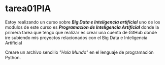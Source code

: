 # **tarea01PIA**
Estoy realizando un curso sobre ***Big Data e Inteligencia artificial***
uno de los modulos de este curso es __*Programacion de Inteligencia Artificial*__
donde la primera tarea que tengo que realizar es crear una cuenta de GitHub
donde ire subiendo mis proyectos relacionados con el Big Data e Inteligencia Artificial

Creare un archivo sencillo _"Hola Mundo"_ en el lenguaje de programación Python. 
